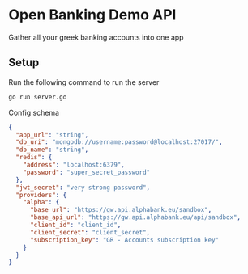 # Open Banking Demo API

Gather all your greek banking accounts into one app

## Setup

Run the following command to run the server

```bash
go run server.go
```

Config schema

```json
{
  "app_url": "string",
  "db_uri": "mongodb://username:password@localhost:27017/",
  "db_name": "string",
  "redis": {
    "address": "localhost:6379",
    "password": "super_secret_password"
  },
  "jwt_secret": "very strong password",
  "providers": {
    "alpha": {
      "base_url": "https://gw.api.alphabank.eu/sandbox",
      "base_api_url": "https://gw.api.alphabank.eu/api/sandbox",
      "client_id": "client_id",
      "client_secret": "client_secret",
      "subscription_key": "GR - Accounts subscription key"
    }
  }
}
```
